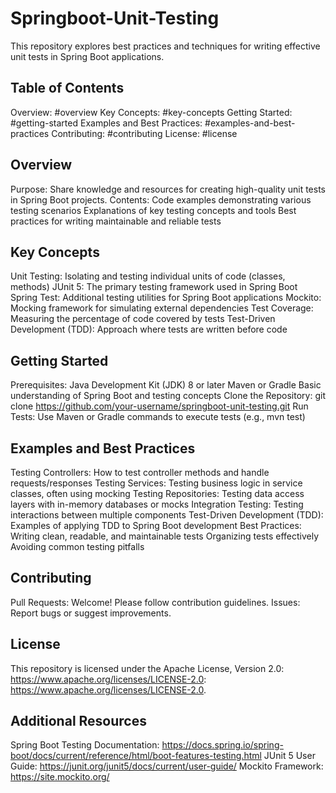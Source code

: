 # Springboot-Unit-Testing

This repository explores best practices and techniques for writing effective unit tests in Spring Boot applications.

## Table of Contents

Overview: #overview
Key Concepts: #key-concepts
Getting Started: #getting-started
Examples and Best Practices: #examples-and-best-practices
Contributing: #contributing
License: #license

## Overview

Purpose: Share knowledge and resources for creating high-quality unit tests in Spring Boot projects.
Contents:
Code examples demonstrating various testing scenarios
Explanations of key testing concepts and tools
Best practices for writing maintainable and reliable tests

## Key Concepts

Unit Testing: Isolating and testing individual units of code (classes, methods)
JUnit 5: The primary testing framework used in Spring Boot
Spring Test: Additional testing utilities for Spring Boot applications
Mockito: Mocking framework for simulating external dependencies
Test Coverage: Measuring the percentage of code covered by tests
Test-Driven Development (TDD): Approach where tests are written before code
## Getting Started

Prerequisites:
Java Development Kit (JDK) 8 or later
Maven or Gradle
Basic understanding of Spring Boot and testing concepts
Clone the Repository: git clone https://github.com/your-username/springboot-unit-testing.git
Run Tests: Use Maven or Gradle commands to execute tests (e.g., mvn test)
## Examples and Best Practices

Testing Controllers:
How to test controller methods and handle requests/responses
Testing Services:
Testing business logic in service classes, often using mocking
Testing Repositories:
Testing data access layers with in-memory databases or mocks
Integration Testing:
Testing interactions between multiple components
Test-Driven Development (TDD):
Examples of applying TDD to Spring Boot development
Best Practices:
Writing clean, readable, and maintainable tests
Organizing tests effectively
Avoiding common testing pitfalls
## Contributing

Pull Requests: Welcome! Please follow contribution guidelines.
Issues: Report bugs or suggest improvements.
## License

This repository is licensed under the Apache License, Version 2.0: https://www.apache.org/licenses/LICENSE-2.0: https://www.apache.org/licenses/LICENSE-2.0.

## Additional Resources

Spring Boot Testing Documentation: https://docs.spring.io/spring-boot/docs/current/reference/html/boot-features-testing.html
JUnit 5 User Guide: https://junit.org/junit5/docs/current/user-guide/
Mockito Framework: https://site.mockito.org/
